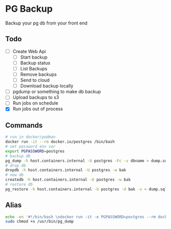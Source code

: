 # PG Backup

Backup your pg db from your front end

## Todo

- [ ] Create Web Api
  - [ ] Start backup
  - [ ] Backup status
  - [ ] List Backups
  - [ ] Remove backups
  - [ ] Send to cloud
  - [ ] Download backup locally
- [ ] pgdump or something to make db backup
- [ ] Upload backups to s3
- [ ] Run jobs on schedule
- [x] Run jobs out of process

## Commands

```bash
# run in docker/podman
docker run -it --rm docker.io/postgres /bin/bash
# set password env var
export PGPASSWORD=postgres
# backup db
pg_dump -h host.containers.internal -U postgres -Fc -v dbname > dump.sql
# drop db
dropdb -h host.containers.internal -U postgres -w bak
# new db
createdb -h host.containers.internal -U postgres -w bak
# restore db
pg_restore -h host.containers.internal -U postgres -d bak -v < dump.sql
```

## Alias

```bash
echo -en '#!/bin/bash \ndocker run -it -e PGPASSWORD=postgres --rm docker.io/postgres pg_dump $@' | sudo tee -a /usr/bin/pg_dump
sudo chmod +x /usr/bin/pg_dump
```
